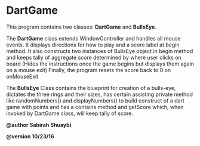 # DartGame

This program contains two classes: __DartGame__ and __BullsEye__.

The __DartGame__ class extends WindowController and handles all mouse events.
It displays directions for how to play and a score label at begin method.
It also constructs two instances of BullsEye object in begin method
and keeps tally of aggregate score determined by where user clicks on board
(Hides the instructions once the game begins but displays them again on a mouse exit)
Finally, the program resets the score back to 0 on onMouseExit

The __BullsEye__ Class contains the blueprint for creation of a bulls-eye, dictates the
three rings and their sizes, has certain assisting private method like
randomNumbers() and displayNumbers() to build construct of a dart game with points and
has a contains method and getScore which, when invoked by DartGame class, will keep tally of score.
 
 __@author Sabirah Shuaybi__
 
 __@version 10/23/16__
